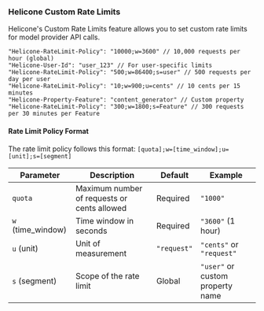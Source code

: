 ### Helicone Custom Rate Limits

Helicone's Custom Rate Limits feature allows you to set custom rate limits for model provider API calls.

```
"Helicone-RateLimit-Policy": "10000;w=3600" // 10,000 requests per hour (global)
"Helicone-User-Id": "user_123" // For user-specific limits
"Helicone-RateLimit-Policy": "500;w=86400;s=user" // 500 requests per day per user
"Helicone-RateLimit-Policy": "10;w=900;u=cents" // 10 cents per 15 minutes
"Helicone-Property-Feature": "content_generator" // Custom property
"Helicone-RateLimit-Policy": "300;w=1800;s=Feature" // 300 requests per 30 minutes per Feature
```

#### Rate Limit Policy Format

The rate limit policy follows this format: `[quota];w=[time_window];u=[unit];s=[segment]`

| Parameter         | Description                                 | Default     | Example                          |
| ----------------- | ------------------------------------------- | ----------- | -------------------------------- |
| `quota`           | Maximum number of requests or cents allowed | Required    | `"1000"`                         |
| `w` (time_window) | Time window in seconds                      | Required    | `"3600"` (1 hour)                |
| `u` (unit)        | Unit of measurement                         | `"request"` | `"cents"` or `"request"`         |
| `s` (segment)     | Scope of the rate limit                     | Global      | `"user"` or custom property name |
